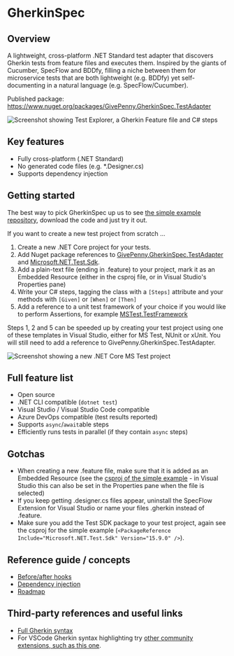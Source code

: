 # GherkinSpec

## Overview

A lightweight, cross-platform .NET Standard test adapter that discovers Gherkin tests from feature files and executes them.  Inspired by the giants of Cucumber, SpecFlow and BDDfy, filling a niche between them for microservice tests that are both lightweight (e.g. BDDfy) yet self-documenting in a natural language (e.g. SpecFlow/Cucumber).

Published package: https://www.nuget.org/packages/GivePenny.GherkinSpec.TestAdapter

![Screenshot showing Test Explorer, a Gherkin Feature file and C# steps](docs/Preview.png)

## Key features

* Fully cross-platform (.NET Standard)
* No generated code files (e.g. *.Designer.cs)
* Supports dependency injection

## Getting started

The best way to pick GherkinSpec up us to see [the simple example repository](https://github.com/GivePenny/GherkinSpec.SimpleExample), download the code and just try it out.

If you want to create a new test project from scratch ...

1. Create a new .NET Core project for your tests.
2. Add Nuget package references to [GivePenny.GherkinSpec.TestAdapter](https://www.nuget.org/packages/GivePenny.GherkinSpec.TestAdapter) and [Microsoft.NET.Test.Sdk](https://www.nuget.org/packages/Microsoft.NET.Test.Sdk).
3. Add a plain-text file (ending in .feature) to your project, mark it as an Embedded Resource (either in the csproj file, or in Visual Studio's Properties pane)
4. Write your C# steps, tagging the class with a `[Steps]` attribute and your methods with `[Given]` or `[When]` or `[Then]`
5. Add a reference to a unit test framework of your choice if you would like to perform Assertions, for example [MSTest.TestFramework](https://www.nuget.org/packages/MSTest.TestFramework)

Steps 1, 2 and 5 can be speeded up by creating your test project using one of these templates in Visual Studio, either for MS Test, NUnit or xUnit.  You will still need to add a reference to GivePenny.GherkinSpec.TestAdapter.

![Screenshot showing a new .NET Core MS Test project](docs/MSTestProject.png)

## Full feature list

* Open source
* .NET CLI compatible (`dotnet test`)
* Visual Studio / Visual Studio Code compatible
* Azure DevOps compatible (test results reported)
* Supports `async`/`await`able steps
* Efficiently runs tests in parallel (if they contain `async` steps)

## Gotchas

* When creating a new .feature file, make sure that it is added as an Embedded Resource (see the [csproj of the simple example](https://github.com/GivePenny/GherkinSpec.SimpleExample/blob/master/GivePenny.GherkinSpec.SimpleExample.Tests/GivePenny.GherkinSpec.SimpleExample.Tests.csproj) - in Visual Studio this can also be set in the Properties pane when the file is selected)
* If you keep getting .designer.cs files appear, uninstall the SpecFlow Extension for Visual Studio or name your files .gherkin instead of .feature.
* Make sure you add the Test SDK package to your test project, again see the csproj for the simple example (`<PackageReference Include="Microsoft.NET.Test.Sdk" Version="15.9.0" />`).

## Reference guide / concepts

* [Before/after hooks](docs/Hooks.md)
* [Dependency injection](docs/DependencyInjection.md)
* [Roadmap](docs/Roadmap.md)

## Third-party references and useful links

* [Full Gherkin syntax](https://docs.cucumber.io/gherkin/reference/)
* For VSCode Gherkin syntax highlighting try [other community extensions, such as this one](https://marketplace.visualstudio.com/items?itemName=stevejpurves.cucumber).